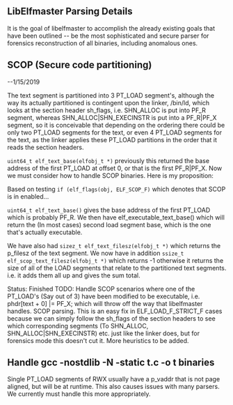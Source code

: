 ## LibElfmaster Parsing Details

It is the goal of libelfmaster to accomplish the already existing goals that
have been outlined -- be the most sophisticated and secure parser for forensics
reconstruction of all binaries, including anomalous ones.

## SCOP (Secure code partitioning)

--1/15/2019

The text segment is partitioned into 3 PT_LOAD segment's, although the way its
actually partitioned is contingent upon the linker, /bin/ld, which looks at the
section header sh_flags, i.e. SHN_ALLOC is put into PF_R segment, whereas
SHN_ALLOC|SHN_EXECINSTR is put into a PF_R|PF_X segment, so it is conceivable
that depending on the ordering there could be only two PT_LOAD segments for the
text, or even 4 PT_LOAD segments for the text, as the linker applies these
PT_LOAD partitions in the order that it reads the section headers.

```uint64_t elf_text_base(elfobj_t *)``` previously this returned the base
address of the first PT_LOAD at offset 0, or that is the first PF_R|PF_X. Now
we must consider how to handle SCOP binaries. Here is my proposition:

Based on testing ```if (elf_flags(obj, ELF_SCOP_F)``` which denotes that SCOP
is in enabled...

```uint64_t elf_text_base()``` gives the base address of the first PT_LOAD
which is probably PF_R.  We then have elf_executable_text_base() which will
return the (In most cases) second load segment base, which is the one that's
actually executable.

We have also had ```sizez_t elf_text_filesz(elfobj_t *)``` which returns the
p_filesz of the text segment.  We now have in addition  ```ssize_t
elf_scop_text_filesz(elfobj_t *)``` which returns -1 otherwise it returns the
size of all of the LOAD segments that relate to the partitioned text segments.
i.e. it adds them all up and gives the sum total.

Status: Finished
TODO: Handle SCOP scenarios where one of the PT_LOAD's (Say out of 3) have been modified
to be executable, i.e. phdr[text + 0] |= PF_X; which will throw off the way that
libelfmaster handles. SCOP parsing. This is an easy fix in ELF_LOAD_F_STRICT_F cases
because we can simply follow the sh_flags of the section headers to see which corresponding
segments (To SHN_ALLOC, SHN_ALLOC|SHN_EXECINSTR) etc. just like the linker does, but for
forensics mode this doesn't cut it. More heuristics to be added.

## Handle gcc -nostdlib -N -static t.c -o t binaries

Single PT_LOAD segments of RWX usually have a p_vaddr that is not page aligned,
but will be at runtime. This also causes issues with many parsers.  We
currently must handle this more appropriately.
